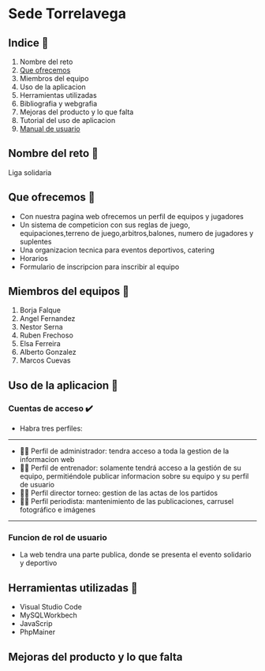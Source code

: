 
# Sede Torrelavega 

## Indice 📌
1.  Nombre del reto  
2. [Que ofrecemos](#ofrecer) 
3. Miembros del equipo
4. Uso de la aplicacion
5. Herramientas utilizadas 
6. Bibliografia y webgrafia 
7. Mejoras del producto y lo que falta 
8. Tutorial del uso de aplicacion 
9. [Manual de usuario]()  

## Nombre del reto 📌
Liga solidaria 

## Que ofrecemos 📌 <a name="ofrecer"></a>
- Con nuestra pagina web ofrecemos un perfil de equipos y jugadores
- Un sistema de competicion con sus reglas de juego, equipaciones,terreno de juego,arbitros,balones, numero de jugadores y suplentes  
- Una organizacion tecnica para eventos deportivos, catering
- Horarios
- Formulario de inscripcion para inscribir al equipo 

##  Miembros del equipos 📌
1. Borja Falque 
2. Angel Fernandez
3. Nestor Serna 
4. Ruben Frechoso 
5. Elsa Ferreira 
6. Alberto Gonzalez
7. Marcos Cuevas 

## Uso de la aplicacion 📌

### Cuentas de acceso ✔️
- Habra tres perfiles: 
***
- 👨‍🏫 Perfil de administrador: tendra acceso a toda la gestion de la informacion web 
- 👨‍🏫 Perfil de entrenador: solamente tendrá acceso a la gestión de su equipo, permitiéndole publicar informacion sobre su equipo y su perfil de usuario 
- 👨‍🏫 Perfil director torneo: gestion de las actas de los partidos 
- 👨‍🏫 Perfil periodista: mantenimiento de las publicaciones, carrusel fotográfico e imágenes

***
### Funcion de rol de usuario
- La web tendra una parte publica, donde se presenta el evento solidario y deportivo 



## Herramientas utilizadas  📌
- Visual Studio Code 
- MySQLWorkbech 
- JavaScrip
- PhpMainer 

## Mejoras del producto y lo que falta 

 
